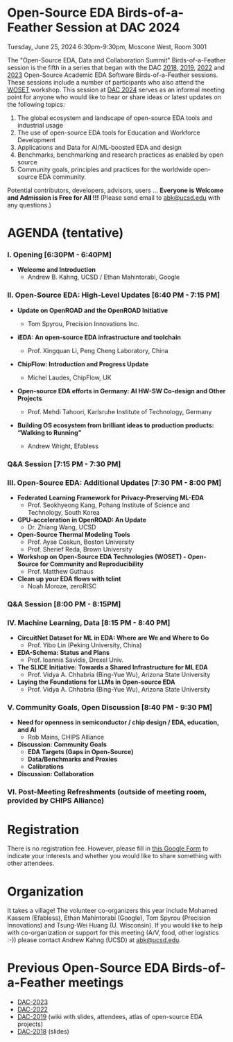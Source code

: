 # Open-Source EDA Birds-of-a-Feather Session at DAC 2024

Tuesday, June 25, 2024 6:30pm-9:30pm, Moscone West, Room 3001

The "Open-Source EDA, Data and Collaboration Summit" Birds-of-a-Feather session is the fifth in a series that began with the DAC [2018](https://drive.google.com/open?id=1m8ZJEvfLcUhiL1KX7rj18gzi-zLhI6P2), [2019](https://github.com/The-OpenROAD-Project/Birds-of-a-Feather-Open-Source-Academic-EDA-Software/wiki/DAC-2019-Birds-of-a-Feather:-Open-Source-Academic-EDA-Software), [2022](./README_2022.md) and [2023](./README_2023.md) Open-Source Academic EDA Software Birds-of-a-Feather sessions. These sessions include a number of participants who also attend the [WOSET](https://woset-workshop.github.io/) workshop. This session at [DAC 2024](https://www.dac.com/) serves as an informal meeting point for anyone who would like to hear or share ideas or latest updates on the following topics:
1. The global ecosystem and landscape of open-source EDA tools and industrial usage
2. The use of open-source EDA tools for Education and Workforce Development
3. Applications and Data for AI/ML-boosted EDA and design
4. Benchmarks, benchmarking and research practices as enabled by open source
5. Community goals, principles and practices for the worldwide open-source EDA community.
  
Potential contributors, developers, advisors, users … **Everyone is Welcome and Admission is Free for All !!!** (Please send email to [abk@ucsd.edu](mailto:abk@ucsd.edu) with any questions.)

# AGENDA (tentative)

### I. Opening [6:30PM - 6:40PM]
 - **Welcome and Introduction**
    - Andrew B. Kahng, UCSD / Ethan Mahintorabi, Google

### II. Open-Source EDA: High-Level Updates [6:40 PM - 7:15 PM]

- **Update on OpenROAD and the OpenROAD Initiative**
    - Tom Spyrou, Precision Innovations Inc.

- **iEDA: An open-source EDA infrastructure and toolchain**
    - Prof. Xingquan Li, Peng Cheng Laboratory, China

- **ChipFlow: Introduction and Progress Update**
    - Michel Laudes, ChipFlow, UK

- **Open-source EDA efforts in Germany: AI HW-SW Co-design and Other Projects**
    - Prof. Mehdi Tahoori, Karlsruhe Institute of Technology, Germany

- **Building OS ecosystem from brilliant ideas to production products: “Walking to Running”**
    - Andrew Wright, Efabless

### Q&A  Session [7:15 PM - 7:30 PM]

### III. Open-Source EDA: Additional Updates [7:30 PM - 8:00 PM]
- **Federated Learning Framework for Privacy-Preserving ML-EDA**
    - Prof. Seokhyeong Kang, Pohang Institute of Science and Technology, South Korea
- **GPU-acceleration in OpenROAD: An Update**
    - Dr. Zhiang Wang, UCSD
- **Open-Source Thermal Modeling Tools**
    - Prof. Ayse Coskun, Boston University
    - Prof. Sherief Reda, Brown University
- **Workshop on Open-Source EDA Technologies (WOSET) - Open-Source for Community and Reproducibility**
    - Prof. Matthew Guthaus
- **Clean up your EDA flows with tclint**
    - Noah Moroze, zeroRISC

### Q&A Session [8:00 PM - 8:15PM]

### IV. Machine Learning, Data [8:15 PM - 8:40 PM]
- **CircuitNet Dataset for ML in EDA: Where are We and Where to Go**
    - Prof. Yibo Lin (Peking University, China)
- **EDA-Schema: Status and Plans**
    - Prof. Ioannis Savidis, Drexel Univ.
- **The SLICE Initiative: Towards a Shared Infrastructure for ML EDA**
    - Prof. Vidya A. Chhabria (Bing-Yue Wu), Arizona State University
- **Laying the Foundations for LLMs in Open-source EDA**
    - Prof. Vidya A. Chhabria (Bing-Yue Wu), Arizona State University


### V. Community Goals, Open Discussion [8:40 PM - 9:30 PM]
- **Need for openness in semiconductor / chip design / EDA, education, and AI**
    - Rob Mains, CHIPS Alliance
- **Discussion: Community Goals**
    - **EDA Targets (Gaps in Open-Source)**
    - **Data/Benchmarks and Proxies**
    - **Calibrations**
- **Discussion: Collaboration**

### VI. Post-Meeting Refreshments (outside of meeting room, provided by CHIPS Alliance)



# Registration
  
There is no registration fee. However, please fill in [this Google Form](https://forms.gle/s3wwP5kPEH5kriuu8) to indicate your interests and whether you would like to share something with other attendees.


# Organization
It takes a village! The volunteer co-organizers this year include Mohamed Kassem (Efabless), Ethan Mahintorabi (Google), Tom Spyrou (Precision Innovations) and Tsung-Wei Huang (U. Wisconsin). If you would like to help with co-organization or support for this meeting (A/V, food, other logistics :-)) please contact Andrew Kahng (UCSD) at [abk@ucsd.edu](mailto:abk@ucsd.edu).


# Previous Open-Source EDA Birds-of-a-Feather meetings
- [DAC-2023](./README_2023.md)
- [DAC-2022](./README_2022.md)
- [DAC-2019](https://github.com/The-OpenROAD-Project/Birds-of-a-Feather-Open-Source-Academic-EDA-Software/wiki/DAC-2019-Birds-of-a-Feather:-Open-Source-Academic-EDA-Software) (wiki with slides, attendees, atlas of open-source EDA projects)
- [DAC-2018](https://drive.google.com/open?id=1m8ZJEvfLcUhiL1KX7rj18gzi-zLhI6P2) (slides)
